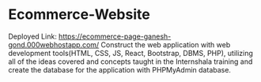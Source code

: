 # Ecommerce-Website
Deployed Link: https://ecommerce-page-ganesh-gond.000webhostapp.com/
Construct the web application with web development tools(HTML, CSS, JS, React, Bootstrap, DBMS, PHP), utilizing all of the ideas covered and concepts taught in the Internshala training and create the database for the application with PHPMyAdmin database.
